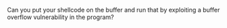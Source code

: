 Can you put your shellcode on the buffer and run that by exploiting a buffer overflow vulnerability in the program?
